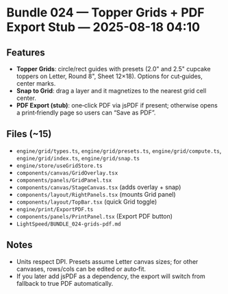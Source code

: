 # Bundle 024 — Topper Grids + PDF Export Stub — 2025-08-18 04:10

## Features
- **Topper Grids**: circle/rect guides with presets (2.0" and 2.5" cupcake toppers on Letter, Round 8", Sheet 12×18). Options for cut‑guides, center marks.
- **Snap to Grid**: drag a layer and it magnetizes to the nearest grid cell center.
- **PDF Export (stub)**: one‑click PDF via jsPDF if present; otherwise opens a print‑friendly page so users can “Save as PDF”.

## Files (~15)
- `engine/grid/types.ts`, `engine/grid/presets.ts`, `engine/grid/compute.ts`, `engine/grid/index.ts`, `engine/grid/snap.ts`
- `engine/store/useGridStore.ts`
- `components/canvas/GridOverlay.tsx`
- `components/panels/GridPanel.tsx`
- `components/canvas/StageCanvas.tsx` (adds overlay + snap)
- `components/layout/RightPanels.tsx` (mounts Grid panel)
- `components/layout/TopBar.tsx` (quick Grid toggle)
- `engine/print/ExportPDF.ts`
- `components/panels/PrintPanel.tsx` (Export PDF button)
- `LightSpeed/BUNDLE_024-grids-pdf.md`

## Notes
- Units respect DPI. Presets assume Letter canvas sizes; for other canvases, rows/cols can be edited or auto‑fit.
- If you later add jsPDF as a dependency, the export will switch from fallback to true PDF automatically.
